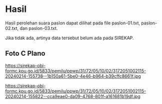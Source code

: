 # Hasil

Hasil perolehan suara paslon dapat dilihat pada file paslon-01.txt, paslon-02.txt, dan paslon-03.txt.

Jika tidak ada, artinya data tersebut belum ada pada SIREKAP.

## Foto C Plano

https://sirekap-obj-formc.kpu.go.id/5833/pemilu/ppwp/31/72/05/10/02/3172051002115-20240214-155738--1b150a61-5be0-4e46-b964-b39cffc8661f.jpg

https://sirekap-obj-formc.kpu.go.id/5833/pemilu/ppwp/31/72/05/10/02/3172051002115-20240214-155822--cca9eae0-da09-4768-801f-a161681b19df.jpg
